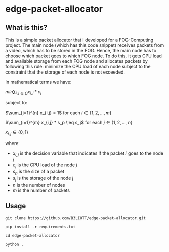 # edge-packet-allocator

## What is this?
This is a simple packet allocator that I developed for a FOG-Computing project.
The main node (which has this code snippet) receives packets from a video, which has to be stored in the FOG.
Hence, the main node has to choose which packet goes to which FOG node.
To do this, it gets CPU load and available storage from each FOG node and allocates packets by following this rule:
minimize the CPU load of each node subject to the constraint that the storage of each node is not exceeded.

In mathematical terms we have:

$min \sum_{i,j \in \Omega} x_{i,j} * c_j$

subject to:

$\sum_{j=1}^{n} x_{i,j} = 1$ for each $i \in \{1,2,...,m\}$

$\sum_{i=1}^{m} x_{i,j} * s_p \leq s_j$ for each $j \in \{1,2,...,n\}$

$x_{i,j} \in \{0,1\}$

where:
- $x_{i,j}$ is the decision variable that indicates if the packet $i$ goes to the node $j$
- $c_j$ is the CPU load of the node $j$
- $s_p$ is the size of a packet
- $s_j$ is the storage of the node $j$
- $n$ is the number of nodes
- $m$ is the number of packets

## Usage
`git clone https://github.com/B3LIOTT/edge-packet-allocator.git`

`pip install -r requirements.txt`

`cd edge-packet-allocator`

`python .`
